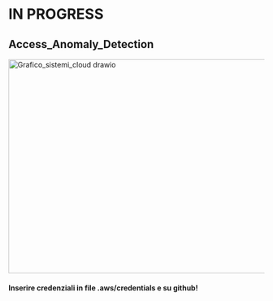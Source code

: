 # IN PROGRESS

## Access_Anomaly_Detection
<img width="781" height="421" alt="Grafico_sistemi_cloud drawio" src="https://github.com/user-attachments/assets/0eb271e5-d839-4cad-ac95-c049c325201b" />

#### Inserire credenziali in file .aws/credentials e su github!
